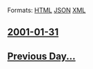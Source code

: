 
Formats: [HTML](2001/01/31/index.html)  [JSON](2001/01/31/index.json)  [XML](2001/01/31/index.xml)  

## [2001-01-31](/news/2001/01/31/index.md)

## [Previous Day...](/news/2001/01/30/index.md)

